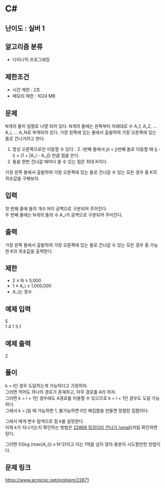# C#

## 난이도 : 실버 1

## 알고리즘 분류
  - 다이나믹 프로그래밍

## 제한조건
  - 시간 제한 : 2초
  - 메모리 제한 : 1024 MB

## 문제
N개의 돌이 일렬로 나열 되어 있다. N개의 돌에는 왼쪽부터 차례대로 수 A_1, A_2, ... A_i, ... A_N로 부여되어 있다. 가장 왼쪽에 있는 돌에서 출발하여 가장 오른쪽에 있는 돌로 건너가려고 한다.<br/>

  1. 항상 오른쪽으로만 이동할 수 있다.
  2. i번째 돌에서 j(i < j)번째 돌로 이동할 때 (j - i) × (1 + |A_i - A_j|) 만큼 힘을 쓴다.
  3. 돌을 한번 건너갈 때마다 쓸 수 있는 힘은 최대 K이다.

가장 왼쪽 돌에서 출발하여 가장 오른쪽에 있는 돌로 건너갈 수 있는 모든 경우 중 K의 최솟값을 구해보자.<br/>


## 입력
첫 번째 줄에 돌의 개수 N이 공백으로 구분되어 주어진다.<br/>
두 번째 줄에는 N개의 돌의 수 A_i가 공백으로 구분되어 주어진다.<br/>


## 출력
가장 왼쪽 돌에서 출발하여 가장 오른쪽에 있는 돌로 건너갈 수 있는 모든 경우 중 가능한 K의 최솟값을 출력한다.<br/>


## 제한
  - 2 ≤ N ≤ 5,000
  - 1 ≤ A_i ≤ 1,000,000
  - A_i는 정수


## 예제 입력
5<br/>
1 4 1 3 1<br/>


## 예제 출력
2<br/>


## 풀이
k = i인 경우 도달하는게 가능하다고 가정하자.<br/>
그러면 적어도 하나의 경로가 존재하고, 아무 경로를 A라 하자.<br/>
그러면 k = i + 1인 경우에도 A경로를 이용할 수 있으므로 k = i + 1인 경우도 도달 가능하다.<br/>
그래서 k = j일 때 가능하면 1, 불가능하면 0인 해집합을 만들면 정렬된 집합이다.<br/>


그래서 매개 변수 탐색으로 힘 k를 설정한다.<br/>
이제 k가 지나가는지 확인하는 방법은 [22869 징검다리 건너기 (small)](https://github.com/TryingPop/MyPS/tree/main/BaekJoon/20_000~29_999/22_000~22_999/22869_%EC%A7%95%EA%B2%80%EB%8B%A4%EB%A6%AC_%EA%B1%B4%EB%84%88%EA%B8%B0_(small))처럼 확인하면 된다.<br/>


그러면 O(log (max(A_i)) x N^2)이고 이는 1억을 넘지 않아 충분히 시도할만한 방법이다.<br/>


## 문제 링크
https://www.acmicpc.net/problem/22871